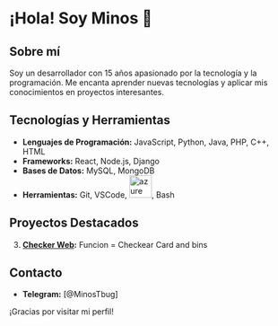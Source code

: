 # ¡Hola! Soy Minos 👋

## Sobre mí
Soy un desarrollador con 15 años apasionado por la tecnología y la programación. Me encanta aprender nuevas tecnologías y aplicar mis conocimientos en proyectos interesantes.

## Tecnologías y Herramientas
- **Lenguajes de Programación:** JavaScript, Python, Java, PHP, C++, HTML 
- **Frameworks:** React, Node.js, Django
- **Bases de Datos:** MySQL, MongoDB
- **Herramientas:** Git, VSCode, <img src="https://www.vectorlogo.zone/logos/microsoft_azure/microsoft_azure-icon.svg" alt="azure" width="40" height="40"/>, Bash

## Proyectos Destacados
3. **[Checker Web](Minoruchk.com):** Funcion = Checkear Card and bins 

## Contacto
- **Telegram:** [@MinosTbug]

¡Gracias por visitar mi perfil!




